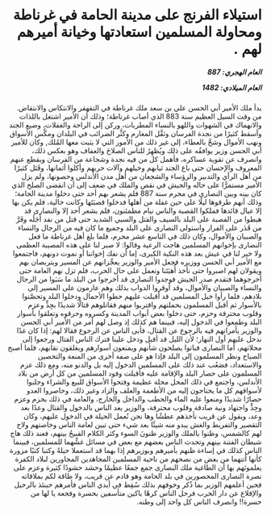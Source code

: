 <h1 dir="rtl">استيلاء الفرنج على مدينة الحامة في غرناطة ومحاولة المسلمين استعادتها وخيانة أميرهم لهم .</h1>

<h5 dir="rtl">العام الهجري:  887

العام الميلادي: 1482

</h5>

<p dir="rtl">بدأ ملك الأمير أبي الحسن علي بن سعد ملك غرناطة في التقهقر والانتكاس والانتقاض. من وقت السيل العظيم سنة 883 الذي أصاب غرناطة؛ وذلك أن الأمير اشتغل باللذات والانهماك في الشهوات واللهو بالنساء المطربات، وركن إلى الراحة والغفلات، وضيع الجند وأسقط كثيرًا من نجدة الفرسان وثقَّل المغارم وكثَّر الضرائب في البلدان ومكَّس الأسواق ونهب الأموال وشحَّ بالعطاء، إلى غير ذلك من الأمور التي لا يثبت معها المُلك, وكان للأمير أبي الحسن وزير يوافقُه على ذلك ويُظهِرُ للناس الصلاحَ والعفاف وهو بعكس ذلك، وانصرف عن تقوية عساكره، فأهمل كل من فيه نجدة وشجاعة من الفرسان ويقطع عنهم المعروف والإحسان حتى باع الجند ثيابهم وخيلهم وآلات حربهم وأكلوا أثمانها، وقَتَل كثيرًا من أهل الرأي والتدبير والرؤساء والشجعان من أهل مدن الأندلس وحصونها، ولم يزل الأمير مستمرًّا على حاله والجيش في نقص والملك في ضعف إلى أن انقضى الصلح الذي كان بينه وبين النصارى في محرم سنة 887 فلم يشعر بهم أحد حتى دخلوا مدينة الحامة؛ وذلك أنهم طرقوها ليلًا على حين غفلة من أهلها فدخلوا قصبَتَها وكانت خالية، فلم يكن بها إلا عيال قائدها فملكوا القصبة والناس نيام مطمئنون، فلم يشعر أحد إلا والنصارى قد هبطوا من القصبة على البلد بالسيف والقتل والسبي الشديد حتى قتل من نفد أجَلُه وفَرَّ من قَدَر على الفرار واستولى النصارى على البلد وجميع ما كان فيه من الرجال والنساء والصبيان والأموال، وكان ذلك في التاسع عشر محرم، فلما بلغ أهل غرناطة ما فعل النصارى بإخوانهم المسلمين هاجت الرعية وقالوا: لا صبر لنا على هذه المصيبة العظمى ولا خير لنا في عيش بعد هذه النكبة الكبرى، إما أن نفك إخواننا أو نموت دونهم، فاجتمعوا مع الأمير أبي الحسن ووزيره فجعل الأمير والوزير يعجِّزانهم عن المسير ويتربصان بهم ويقولان لهم اصبروا حتى نأخذ أُهبَتَنا ونعمل على حال الحرب، فلم تزل بهم العامة حتى أخرجوهما فتقدم صدر الجيش فوجدوا النصارى قد أخرجوا من البلد ما سَبَوا من الرجال والنساء والصبيان والأموال، وقد أوقروا الدواب بذلك وهم عازمون على المسير إلى بلادهم، فلما رأوا خيل المسلمين قد أقبلت عليهم حطوا الأحمال ودخلوا البلد وتحصَّنوا بالأسوار ثم أقبل المسلمون بحملتهم واقتربوا منهم فقاتلوهم قتالًا شديدًا بجِدٍّ وعزم وقلوب محترقة وحزم، حتى دخلوا بعض أبواب المدينة وكسروه وحرقوه وتعلقوا بأسوار البلد وطمعوا في الدخول إليه، فبينما هم كذلك إذ وصل لهم أمر من الأمير أبي الحسن والوزير يأمرانهم فيه بالرجوع عن القتال، فأبى الناس عن الرجوع فقالا لهم: إذا كان غدًا ندخل عليهم أول النهار؛ لأن الليل قد أقبل ودخل علينا فترك الناس القتال ورجعوا إلى محلاتهم، أما النصارى فباتوا يصلحون شأنهم ويمنعون أسوارهم ويغلقون نقابهم، فلما أصبح الصباح ونظر المسلمون إلى البلد فإذا هو على صفة أخرى من المنعة والتحصين والاستعداد، فصَعُب عند ذلك على المسلمين الدخول إليه بل والدنو منه، ومع ذلك عزم المسلمون على حصار البلد والإقامة عليه فأقبلت وفود المسلمين من كل أرض من بلاد الأندلس، واجتمع في ذلك المحل محلة عظيمة وفتحوا الأسواق للبيع والشراء وجلبوا لأسواقهم كل ما يحتاجون إليه من الأطعمة والعلف والزاد وغير ذلك، وحاصروا العدو حصارًا شديدًا ومنعوا عليه الماء والحطب والداخل والخارج، والعامة في ذلك بحزم وعزم وجِدٍّ واجتهاد ونية صادقة وقلوب محترقة، والوزير يعد الناس بالدخول والقتال وعدًا بعد وعد، ويقول عن قريب نأخذهم عطشًا وها نحن نُعمل الحيلة في الدخول عليهم، وكان التقصير والتفريط والغش يبدو منه شيئًا بعد شيء حتى تبين لعامة الناس وخاصتهم ولاح لهم كالشمس، وظنوا بالملك والوزير ظنونَ السوء وكثر الكلام القبيحُ بينهم، فعند ذلك هاج شيطان الفتنة بينهم وتحدث الناس بعضهم مع بعض في مسائل غشِّهما للمسلمين، فبينما الناس كذلك في إساءة ظنهم بأميرهم وبوزيرهم إذا بهما قد استعملا حيلةً وكتبا كتبًا مزورة كأنها أتتهما من بعض من نصحهم من ناحية المسلمين المجاهدين المجاورين لبلاد الكفرة يعلمونَهم بها أن الطاغية ملك النصارى جمع جمعًا عظيمًا وحشد حشودًا كثيرة وعزم على نصرة النصارى المحصورين في بلد الحامة وهو قادم عن قريب، ولا طاقة لكم بملاقاته فحين أعلمهم الوزير بما ذُكر وخوفهم بذلك سُقِط في أيدي الناس فأمرهم حينئذ بالرحيل والإقلاع عن دار الحرب فرحل الناس كرهًا باكين متأسفين بحسرة وفجعة يا لها من حسرة!! وانصرف الناس كل واحد إلى وطنه.</p></br>
